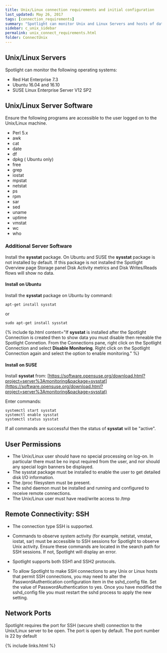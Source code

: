 ```yaml
---
title: Unix/Linux connection requirements and initial configuration
last_updated: May 26, 2017
tags: [connection_requirements]
summary: "Spotlight can monitor Unix and Linux Servers and hosts of database connections fulfilling the following requirements."
sidebar: c_unix_sidebar
permalink: unix_connect_requirements.html
folder: ConnectUnix
---
```



## Unix/Linux Servers
Spotlight can monitor the following operating systems:

* Red Hat Enterprise 7.3
* Ubuntu 16.04 and 16.10
* SUSE Linux Enterprise Server V12 SP2

## Unix/Linux Server Software
Ensure the following programs are accessible to the user logged on to the Unix/Linux machine.

* Perl 5.x
* awk
* cat
* date
* df
* dpkg ( Ubuntu only)
* free
* grep
* iostat
* mpstat
* netstat
* ps
* rpm
* sar
* sed
* uname
* uptime
* vmstat
* wc
* who


### Additional Server Software
Install the **sysstat** package. On Ubuntu and SUSE the **sysstat** package is not installed by default. If this package is not installed the Spotlight Overview page Storage panel Disk Activity metrics and Disk Writes/Reads flows will show no data.

#### Install on Ubuntu

Install the **sysstat** package on Ubuntu by command:

```
apt-get install sysstat
```

or

```
sudo apt-get install sysstat
```

{% include tip.html content="If **sysstat** is installed after the Spotlight Connection is created then to show data you must disable then reneable the Spotlight Connetion. From the Connections pane, right click on the Spotlight Connection and select **Disable Monitoring**. Right click on the Spotlight Connection again and select the option to enable monitoring." %}


#### Install on SUSE

Install **sysstat** from: [https://software.opensuse.org/download.html?project=server%3Amonitoring&package=sysstat](https://software.opensuse.org/download.html?project=server%3Amonitoring&package=sysstat)

Enter commands:

```
systemctl start sysstat
systemctl enable sysstat
systemctl status sysstat
```

If all commands are successful then the status of **sysstat** will be "active".

## User Permissions

* The Unix/Linux user should have no special processing on log-on. In particular there must be no input required from the user, and nor should any special login banners be displayed.
* The sysstat package must be installed to enable the user to get detailed disk I/O information.
* The /proc filesystem must be present.
* The sshd daemon must be installed and running and configured to receive remote connections.
* The Unix/Linux user must have read/write access to /tmp

## Remote Connectivity: SSH

* The connection type SSH is supported.
* Commands to observe system activity (for example, netstat, vmstat, iostat, sar) must be accessible to SSH sessions for Spotlight to observe Unix activity. Ensure these commands are located in the search path for SSH sessions. If not, Spotlight will display an error.

* Spotlight supports both SSH1 and SSH2 protocols.
* To allow Spotlight to make SSH connections to any Unix or Linux hosts that permit SSH connections, you may need to alter the PasswordAuthentication configuration item in the sshd_config file. Set the value of PasswordAuthentication to yes. Once you have modified the sshd_config file you must restart the sshd process to apply the new setting.

## Network Ports
Spotlight requires the port for SSH (secure shell) connection to the Unix/Linux server to be open. The port is open by default. The  port number is 22 by default

 {% include links.html %}
